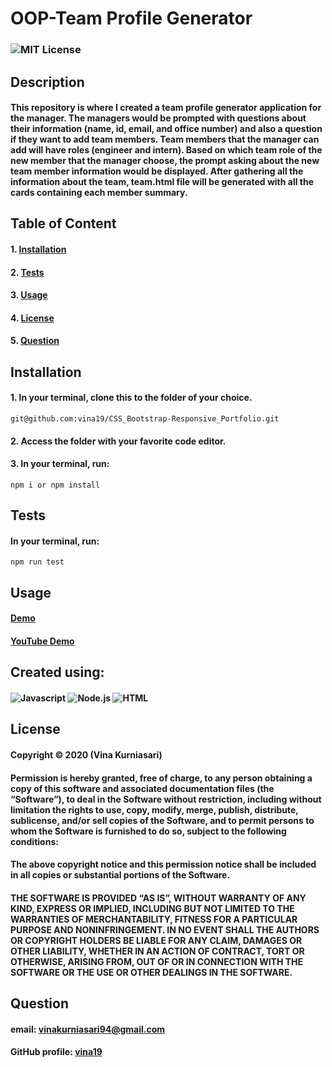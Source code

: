 # OOP-Team Profile Generator
### ![MIT License](https://img.shields.io/static/v1?label=License&message=MIT&color=yellow)
## Description
#### This repository is where I created a team profile generator application for the manager. The managers would be prompted with questions about their information (name, id, email, and office number) and also a question if they want to add team members. Team members that the manager can add will have roles (engineer and intern). Based on which team role of the new member that the manager choose, the prompt asking about the new team member information would be displayed. After gathering all the information about the team, team.html file will be generated with all the cards containing each member summary.

## Table of Content
#### 1. [Installation](##Installation)
#### 2. [Tests](##Tests)
#### 3. [Usage](##Usage)
#### 4. [License](##License)
#### 5. [Question](##Question)

## Installation
#### 1. In your terminal, clone this to the folder of your choice.

    git@github.com:vina19/CSS_Bootstrap-Responsive_Portfolio.git

#### 2. Access the folder with your favorite code editor.
#### 3. In your terminal, run:
    
    npm i or npm install

## Tests
#### In your terminal, run:

    npm run test

## Usage
#### [Demo]()
#### [YouTube Demo]()

## Created using:
####  ![Javascript](https://img.shields.io/static/v1?label=JavaScript&message=ES6&color=blue) ![Node.js](https://img.shields.io/static/v1?label=Node.js&message=6.14.8&color=green) ![HTML](https://img.shields.io/static/v1?label=HTML&message=HTML5&color=orange)

## License
#### Copyright © 2020 (Vina Kurniasari)

#### Permission is hereby granted, free of charge, to any person obtaining a copy of this software and associated documentation files (the “Software”), to deal in the Software without restriction, including without limitation the rights to use, copy, modify, merge, publish, distribute, sublicense, and/or sell copies of the Software, and to permit persons to whom the Software is furnished to do so, subject to the following conditions:

#### The above copyright notice and this permission notice shall be included in all copies or substantial portions of the Software.

#### THE SOFTWARE IS PROVIDED “AS IS”, WITHOUT WARRANTY OF ANY KIND, EXPRESS OR IMPLIED, INCLUDING BUT NOT LIMITED TO THE WARRANTIES OF MERCHANTABILITY, FITNESS FOR A PARTICULAR PURPOSE AND NONINFRINGEMENT. IN NO EVENT SHALL THE AUTHORS OR COPYRIGHT HOLDERS BE LIABLE FOR ANY CLAIM, DAMAGES OR OTHER LIABILITY, WHETHER IN AN ACTION OF CONTRACT, TORT OR OTHERWISE, ARISING FROM, OUT OF OR IN CONNECTION WITH THE SOFTWARE OR THE USE OR OTHER DEALINGS IN THE SOFTWARE.

## Question
#### email: vinakurniasari94@gmail.com
#### GitHub profile: [vina19](https://github.com/vina19)